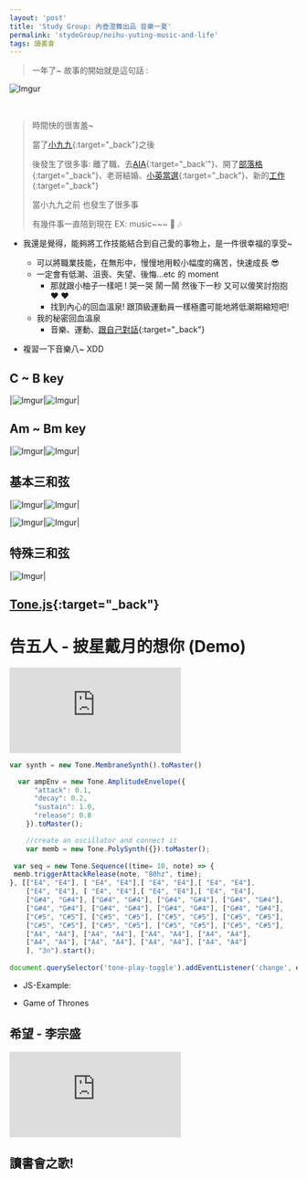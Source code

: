 ```yaml
---
layout: 'post'
title: 'Study Group: 內壺澄舞出品 音樂一夏'
permalink: 'stydeGroup/neihu-yuting-music-and-life'
tags: 讀書會
---
```


> 一年了~ 故事的開始就是這句話 :

![Imgur](https://i.imgur.com/Bs00bzX.jpg)


&nbsp;
&nbsp;
&nbsp;
>
>
> 時間快的很害羞~ 
>
> 當了[小九九](https://yuting3656.github.io/yutingblog//diary/2019-06-27){:target="_back"}之後
> 
> 後發生了很多事: 離了職、去[AIA](https://yuting3656.github.io/yutingblog//aiacademy/so-it-is){:target="_back'"}、開了[部落格](https://yuting3656.github.io/yutingblog/about/){:target="_back"}、老哥結婚、[小英當選](https://yuting3656.github.io/yutingblog//diary/2020-01-14/data-science-taiwan-presidential-election){:target="_back"}、新的[工作](https://yuting3656.github.io/yutingblog/daily-programming/dz-one-month){:target="_back"}
>
> 當小九九之前 也發生了很多事
>
> 有幾件事一直陪到現在 EX: music~~~ :musical_note: :notes:
>

- 我還是覺得，能夠將工作技能結合到自己愛的事物上，是一件很幸福的享受~

   - 可以將職業技能，在無形中，慢慢地用較小幅度的痛苦，快速成長 :sunglasses:
   - 一定會有低潮、沮喪、失望、後悔...etc 的 moment
      - 那就跟小柚子一樣吧 ! 哭一哭 鬧一鬧 然後下一秒 又可以傻笑討抱抱 :heart: :heart:
      - 找到內心的回血溫泉! 跟頂級運動員一樣極盡可能地將低潮期縮短吧!
   - 我的秘密回血溫泉
      - 音樂、運動、[跟自己對話](https://yuting3656.github.io/yutingblog//diary/2019-10-03){:target="_back"}
 

- 複習一下音樂八~ XDD

## C ~ B key

|![Imgur](https://i.imgur.com/ImTjvVT.jpg)|![Imgur](https://i.imgur.com/u7egPIB.jpg)|

## Am ~ Bm key

|![Imgur](https://i.imgur.com/JY4CxZF.jpg)|![Imgur](https://i.imgur.com/GIMn1Nt.jpg)|

## 基本三和弦

|![Imgur](https://i.imgur.com/9bEtbPe.jpg)|![Imgur](https://i.imgur.com/kEHci9J.jpg)|

|![Imgur](https://i.imgur.com/7lFsDCM.jpg)|![Imgur](https://i.imgur.com/12BYUd4.jpg)|

## 特殊三和弦

|![Imgur](https://i.imgur.com/fuCvWbq.jpg)|

## [Tone.js](https://tonejs.github.io/){:target="_back"}

# 告五人 - 披星戴月的想你 (Demo)
<iframe  src="https://www.youtube.com/embed/LX-qN5V1eiE" frameborder="0" allow="accelerometer; autoplay; encrypted-media; gyroscope; picture-in-picture" allowfullscreen></iframe>



~~~js
var synth = new Tone.MembraneSynth().toMaster()

  var ampEnv = new Tone.AmplitudeEnvelope({
      "attack": 0.1,
      "decay": 0.2,
      "sustain": 1.0,
      "release": 0.8
    }).toMaster();

    //create an oscillator and connect it
    var memb = new Tone.PolySynth({}).toMaster();
    
 var seq = new Tone.Sequence((time= 10, note) => {
 memb.triggerAttackRelease(note, "80hz", time);
}, [["E4", "E4"], [ "E4", "E4"],[ "E4", "E4"],[ "E4", "E4"], 
    ["E4", "E4"], [ "E4", "E4"],[ "E4", "E4"],[ "E4", "E4"], 
    ["G#4", "G#4"], ["G#4", "G#4"], ["G#4", "G#4"], ["G#4", "G#4"],
    ["G#4", "G#4"], ["G#4", "G#4"], ["G#4", "G#4"], ["G#4", "G#4"],
    ["C#5", "C#5"], ["C#5", "C#5"], ["C#5", "C#5"], ["C#5", "C#5"],
    ["C#5", "C#5"], ["C#5", "C#5"], ["C#5", "C#5"], ["C#5", "C#5"],
    ["A4", "A4"], ["A4", "A4"], ["A4", "A4"], ["A4", "A4"],
    ["A4", "A4"], ["A4", "A4"], ["A4", "A4"], ["A4", "A4"]
    ], "3n").start();
    
document.querySelector('tone-play-toggle').addEventListener('change', e => Tone.Transport.toggle())
~~~

- JS-Example:

<script async src="//jsfiddle.net/yuting23656/gkzvrf8d/1/embed/"></script>


- Game of Thrones


<script async src="//jsfiddle.net/yuting23656/n2yjasL3/1/embed/"></script>


## 希望 - 李宗盛

<iframe src="https://www.youtube.com/embed/OKO2UVZUlzo" frameborder="0" allow="accelerometer; autoplay; encrypted-media; gyroscope; picture-in-picture" allowfullscreen></iframe>



## 讀書會之歌!

<script async src="//jsfiddle.net/yuting23656/ncvkp3oL/43/embed/"></script>